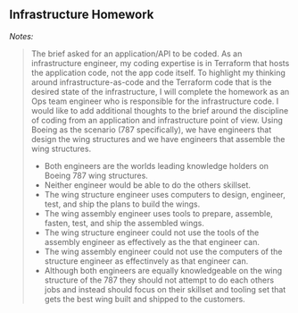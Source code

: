 ## Infrastructure Homework

_Notes:_

> The brief asked for an application/API to be coded.  As an infrastructure engineer, my coding expertise is in Terraform that hosts the application code, not the app code itself.  To highlight my thinking around infrastructure-as-code and the Terraform code that is the desired state of the infrastructure, I will complete the homework as an Ops team engineer who is responsible for the infrastructure code.
> I would like to add additional thoughts to the brief around the discipline of coding from an application and infrastructure point of view.
> Using Boeing as the scenario (787 specifically), we have engineers that design the wing structures and we have engineers that assemble the wing structures.  
> * Both engineers are the worlds leading knowledge holders on Boeing 787 wing structures. 
> * Neither engineer would be able to do the others skillset.
> * The wing structure engineer uses computers to design, engineer, test, and ship the plans to build the wings.
> * The wing assembly engineer uses tools to prepare, assemble, fasten, test, and ship the assembled wings.
> * The wing structure engineer could not use the tools of the assembly engineer as effectively as the that engineer can.
> * The wing assembly engineer could not use the computers of the structure engineer as effectinvely as that engineer can.
> * Although both engineers are equally knowledgeable on the wing structure of the 787 they should not attempt to do each others jobs and instead should focus on their skillset and tooling set that gets the best wing built and shipped to the customers.
